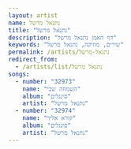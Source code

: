 ```yaml
---
layout: artist
name: נתנאל מרשל
title: "נתנאל מרשל"
description: "דף האמן נתנאל מרשל"
keywords: "שירים, מוזיקה, נתנאל מרשל"
permalink: /artists/נתנאל-מרשל
redirect_from:
  - /artists/list/נתנאל מרשל
songs:
  - number: "32973"
    name: "השמחה שבי"
    album: "סינגלים"
    artist: "נתנאל מרשל"
  - number: "32974"
    name: "קורא אליך"
    album: "סינגלים"
    artist: "נתנאל מרשל"
---
```

